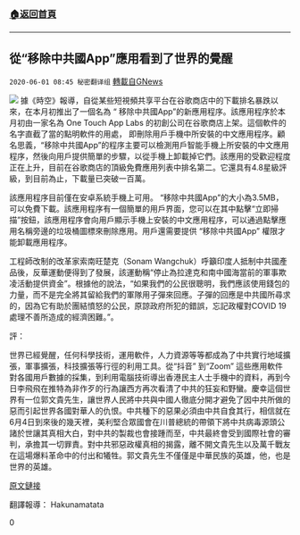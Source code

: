 ###  [:house:返回首頁](https://github.com/ourhimalayas/txt)
---

## 從“移除中共國App”應用看到了世界的覺醒
`2020-06-01 08:45 秘密翻译组` [轉載自GNews](https://gnews.org/zh-hant/219505/)

![](https://s3.amazonaws.com/gnews-media-offload/wp-content/uploads/2020/06/01083950/Picture-1-2.png)
據《時空》報導，自從某些短視頻共享平台在谷歌商店中的下載排名暴跌以來，在本月初推出了一個名為 “ 移除中共國App”的新應用程序。該應用程序於本月初由一家名為 One Touch App Labs 的初創公司在谷歌商店上架。這個軟件的名字直截了當的點明軟件的用處， 即刪除用戶手機中所安裝的中文應用程序。顧名思義，“移除中共國App”的程序主要可以檢測用戶智能手機上所安裝的中文應用程序，然後向用戶提供簡單的步驟，以從手機上卸載掉它們。該應用的受歡迎程度正在上升，目前在谷歌商店的頂級免費應用列表中排名第二。它還具有4.8星級評級，到目前為止，下載量已突破一百萬。

該應用程序目前僅在安卓系統手機上可用。 “移除中共國App”的大小為3.5MB，可以免費下載。該應用程序有一個簡單的用戶界面，您可以在其中點擊“立即掃描”按鈕，該應用程序會向用戶顯示手機上安裝的中文應用程序，可以通過點擊應用名稱旁邊的垃圾桶圖標來刪除應用。用戶還需要提供 “移除中共國App” 權限才能卸載應用程序。

工程師改制的改革家索南旺楚克（Sonam Wangchuk）呼籲印度人抵制中共國產品後，反華運動便得到了發展，該運動稱“停止為拉達克和南中國海當前的軍事欺凌活動提供資金”。根據他的說法，“如果我們的公民很聰明，我們應該使用錢包的力量，而不是完全將其留給我們的軍隊用子彈來回應。子彈的回應是中共國所尋求的，因為它有助於團結憤怒的公民，原諒政府所犯的錯誤，忘記政權對COVID 19處理不善所造成的經濟困難。”。

評：

世界已經覺醒，任何科學技術，運用軟件，人力資源等等都成為了中共實行地域擴張，軍事擴張，科技擴張等行徑的利用工具。從“抖音” 到“Zoom” 這些應用軟件對各國用戶數據的採集，到利用電腦技術導出香港民主人士手機中的資料，再到今日李飛飛在推特為非作歹的行為讓西方再次看清了中共的狂妄和野蠻。慶幸這個世界有一位郭文貴先生，讓世界人民將中共與中國人徹底分開才避免了因中共所做的惡而引起世界各國對華人的仇恨。中共種下的惡果必須由中共自食其行，相信就在6月4日到來後的幾天裡，美利堅合眾國會在川普總統的帶領下將中共病毒源頭公諸於世讓其真相大白，對中共的製裁也會接踵而至，中共最終會受到國際社會的審判，承擔其一切罪責。對中共邪惡政權真相的揭露，離不開文貴先生以及萬千戰友在這場爆料革命中的付出和犧牲。郭文貴先生不僅僅是中華民族的英雄，他，也是世界的英雄。

[原文鏈接](https://www.timesnownews.com/technology-science/article/remove-china-apps-anti-china-sentiment-gathers-momentum-flies-past-1-million-downloads-on-google-play-store/599559)

翻譯報導： Hakunamatata

0
